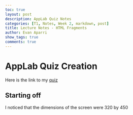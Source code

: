 ```yaml
---
toc: true
layout: post
description: AppLab Quiz Notes
categories: [T1, Notes, Week 2, markdown, post]
title: Lecture Notes - HTML Fragments
author: Evan Aparri
show_tags: true
comments: true
---
```


# AppLab Quiz Creation
Here is the link to my [quiz]()

## Starting off
I noticed that the dimensions of the screen were 320 by 450